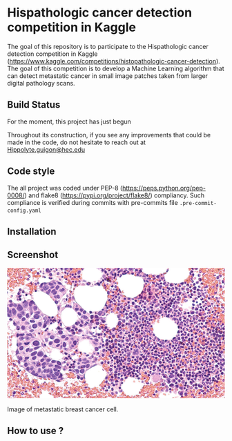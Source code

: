 # Hispathologic cancer detection competition in Kaggle 

The goal of this repository is to participate to the Hispathologic cancer detection competition in Kaggle (https://www.kaggle.com/competitions/histopathologic-cancer-detection). The goal of this competition is to develop a Machine Learning algorithm that can detect metastatic cancer in small image patches taken from larger digital pathology scans. 

## Build Status

For the moment, this project has just begun 

Throughout its construction, if you see any improvements that could be made in the code, do not hesitate to reach out at 
Hippolyte.guigon@hec.edu

## Code style 

The all project was coded under PEP-8 (https://peps.python.org/pep-0008/) and flake8 (https://pypi.org/project/flake8/) compliancy. Such compliance is verified during commits with pre-commits file ```.pre-commit-config.yaml```

## Installation


## Screenshot 

![alt text](https://github.com/HippolyteGuigon/Hispatologic_Cancer_Detection/blob/master/ressources/metastatic-breast-cancer.png)

Image of metastatic breast cancer cell.

## How to use ? 
